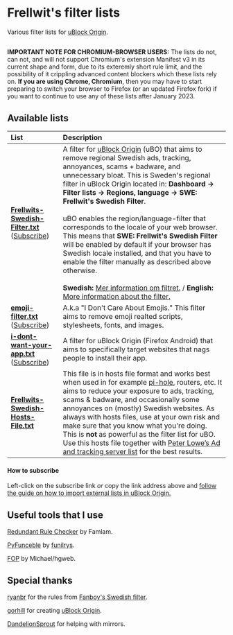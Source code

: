 # Frellwit's filter lists
Various filter lists for [uBlock Origin](https://github.com/gorhill/uBlock).

##

<b>IMPORTANT NOTE FOR CHROMIUM-BROWSER USERS:</b> The lists do not, can not, and will not support Chromium's extension Manifest v3 in its current shape and form, due to its exteremly short rule limit, and the possibility of it crippling advanced content blockers which these lists rely on. **If you are using Chrome, Chromium**, then you may have to start preparing to switch your browser to Firefox (or an updated Firefox fork) if you want to continue to use any of these lists after January 2023.

## Available lists

| List                          | Description                                                             |
|:------------------------------|:------------------------------------------------------------------------|
**[Frellwits-Swedish-Filter.txt](https://raw.githubusercontent.com/lassekongo83/Frellwits-filter-lists/master/Frellwits-Swedish-Filter.txt)** ([Subscribe][Frellwit's Swedish Filter Subscribe]) | A filter for [uBlock Origin](https://github.com/gorhill/uBlock) (uBO) that aims to remove regional Swedish ads, tracking, annoyances, scams + badware, and unnecessary bloat. This is Sweden's regional filter in uBlock Origin located in: **Dashboard -> Filter lists -> Regions, language -> SWE: Frellwit's Swedish Filter**. <br/><br/> uBO enables the region/language-filter that corresponds to the locale of your web browser. This means that **SWE: Frellwit's Swedish Filter** will be enabled by default if your browser has Swedish locale installed, and that you have to enable the filter manually as described above otherwise. <br/><br/> **Swedish:** [Mer information om filtret.](https://github.com/lassekongo83/Frellwits-filter-lists/blob/master/Swedish/filter_info_sv.md) / **English:** [More information about the filter.](https://github.com/lassekongo83/Frellwits-filter-lists/blob/master/Swedish/filter_info_en.md)
| **[emoji-filter.txt](https://raw.githubusercontent.com/lassekongo83/Frellwits-filter-lists/master/emoji-filter.txt)** ([Subscribe][I Don't Care About Emojis Subscribe]) | A.k.a "I Don't Care About Emojis." This filter aims to remove emoji realted scripts, stylesheets, fonts, and images.
| **[i-dont-want-your-app.txt](https://raw.githubusercontent.com/lassekongo83/Frellwits-filter-lists/master/i-dont-want-your-app.txt)** ([Subscribe][I Don't Want Your App Subscribe]) | A filter for uBlock Origin (Firefox Android) that aims to specifically target websites that nags people to install their app.
| **[Frellwits-Swedish-Hosts-File.txt](https://raw.githubusercontent.com/lassekongo83/Frellwits-filter-lists/master/Frellwits-Swedish-Hosts-File.txt)** | This file is in hosts file format and works best when used in for example [pi-hole](https://pi-hole.net/), routers, etc. It aims to reduce your exposure to ads, tracking, scams & badware, and occasionally some annoyances on (mostly) Swedish websites. As always with hosts files, use at your own risk and make sure that you know what you're doing. This is **not** as powerful as the filter list for uBO. Use this hosts file together with [Peter Lowe’s Ad and tracking server list](https://pgl.yoyo.org/adservers/serverlist.php?showintro=0;hostformat=hosts) for the best results.

[Frellwit's Swedish Filter Subscribe]: https://subscribe.adblockplus.org/?location=https://raw.githubusercontent.com/lassekongo83/Frellwits-filter-lists/master/Frellwits-Swedish-Filter.txt&title=Frellwit%27s%20Swedish%20Filter
[deviantJUNK Filter Subscribe]: https://subscribe.adblockplus.org/?location=https://raw.githubusercontent.com/lassekongo83/Frellwits-filter-lists/master/deviantJUNKfilter.txt&title=deviantJUNK%20Filter
[I Don't Care About Emojis Subscribe]: https://subscribe.adblockplus.org/?location=https://raw.githubusercontent.com/lassekongo83/Frellwits-filter-lists/master/emoji-filter.txt&title=I%20Don%27t%20Care%20About%20Emojis
[I Don't Want Your App Subscribe]: https://subscribe.adblockplus.org/?location=https://raw.githubusercontent.com/lassekongo83/Frellwits-filter-lists/master/i-dont-want-your-app.txt&title=I%20Don%27t%20Want%20Your%20App

#### How to subscribe

Left-click on the subscribe link *or* copy the link address above and [follow the guide on how to import external lists in uBlock Origin.](https://github.com/gorhill/uBlock/wiki/Filter-lists-from-around-the-web)

## Useful tools that I use

[Redundant Rule Checker](https://arestwo.org/famlam/redundantRuleChecker.html) by Famlam.

[PyFunceble](https://github.com/funilrys/PyFunceble) by [funilrys](https://github.com/funilrys).

[FOP](https://hg.adblockplus.org/easylist/file/tip/FOP.py) by Michael/hgweb.

## Special thanks

[ryanbr](https://github.com/ryanbr) for the rules from [Fanboy's Swedish filter](https://github.com/ryanbr/fanboy-adblock/blob/master/firefox-regional/fanboy-adblocklist-swe.txt).

[gorhill](https://github.com/gorhill) for creating [uBlock Origin](https://github.com/gorhill/uBlock).

[DandelionSprout](https://github.com/DandelionSprout) for helping with mirrors.
